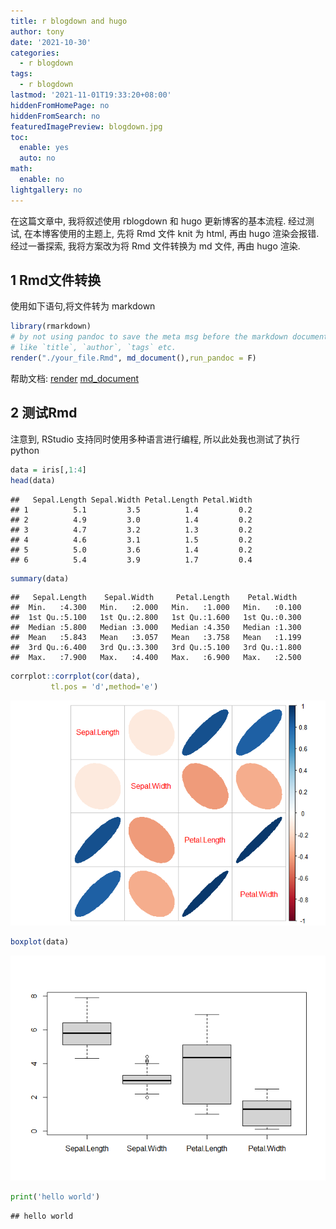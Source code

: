 ```yaml
---
title: r blogdown and hugo
author: tony
date: '2021-10-30'
categories:
  - r blogdown
tags:
  - r blogdown
lastmod: '2021-11-01T19:33:20+08:00'
hiddenFromHomePage: no
hiddenFromSearch: no
featuredImagePreview: blogdown.jpg
toc:
  enable: yes
  auto: no
math:
  enable: no
lightgallery: no
---
```


在这篇文章中, 我将叙述使用 rblogdown 和 hugo 更新博客的基本流程. 经过测试, 在本博客使用的主题上, 先将 Rmd 文件 knit 为 html, 再由 hugo 渲染会报错. 经过一番探索, 我将方案改为将 Rmd 文件转换为 md 文件, 再由 hugo 渲染.

<!--more-->

## 1 Rmd文件转换

使用如下语句,将文件转为 markdown

``` r
library(rmarkdown)
# by not using pandoc to save the meta msg before the markdown document
# like `title`, `author`, `tags` etc.
render("./your_file.Rmd", md_document(),run_pandoc = F)
```

帮助文档: [render](<https://rmarkdown.rstudio.com/docs/reference/render.html>) [md_document](<https://rmarkdown.rstudio.com/docs/reference/md_document.html>)

## 2 测试Rmd

注意到, RStudio 支持同时使用多种语言进行编程, 所以此处我也测试了执行 python


```r
data = iris[,1:4]
head(data)
```

```
##   Sepal.Length Sepal.Width Petal.Length Petal.Width
## 1          5.1         3.5          1.4         0.2
## 2          4.9         3.0          1.4         0.2
## 3          4.7         3.2          1.3         0.2
## 4          4.6         3.1          1.5         0.2
## 5          5.0         3.6          1.4         0.2
## 6          5.4         3.9          1.7         0.4
```

```r
summary(data)
```

```
##   Sepal.Length    Sepal.Width     Petal.Length    Petal.Width   
##  Min.   :4.300   Min.   :2.000   Min.   :1.000   Min.   :0.100  
##  1st Qu.:5.100   1st Qu.:2.800   1st Qu.:1.600   1st Qu.:0.300  
##  Median :5.800   Median :3.000   Median :4.350   Median :1.300  
##  Mean   :5.843   Mean   :3.057   Mean   :3.758   Mean   :1.199  
##  3rd Qu.:6.400   3rd Qu.:3.300   3rd Qu.:5.100   3rd Qu.:1.800  
##  Max.   :7.900   Max.   :4.400   Max.   :6.900   Max.   :2.500
```


```r
corrplot::corrplot(cor(data),
         tl.pos = 'd',method='e')
```

![](index.zh-cn_files/figure-markdown_strict/unnamed-chunk-2-1.png)


```r
boxplot(data)
```

![](index.zh-cn_files/figure-markdown_strict/unnamed-chunk-3-1.png)


```python
print('hello world')
```

```
## hello world
```


